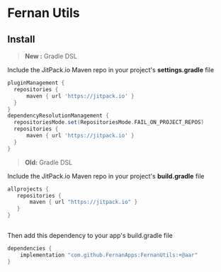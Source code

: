 
# Fernan Utils
## Install
> **New :** Gradle DSL

Include the JitPack.io Maven repo in your project's **settings.gradle** file

```groovy
pluginManagement {  
  repositories {
      maven { url 'https://jitpack.io' }  
  }  
}  
dependencyResolutionManagement {  
  repositoriesMode.set(RepositoriesMode.FAIL_ON_PROJECT_REPOS)  
  repositories {  
      maven { url 'https://jitpack.io' }  
  }  
}
```


> **Old:** Gradle DSL

Include the JitPack.io Maven repo in your project's **build.gradle** file

```groovy
allprojects {
   repositories {
       maven { url "https://jitpack.io" }
   }
}
```
## 
Then add this dependency to your app's build.gradle file

```groovy
dependencies {
    implementation "com.github.FernanApps:FernanUtils:+@aar"
}
```